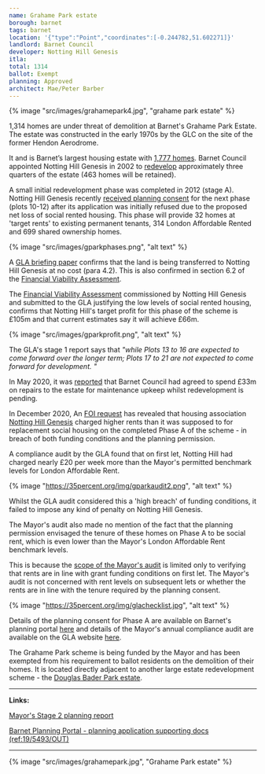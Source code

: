 ```yaml
---
name: Grahame Park estate
borough: barnet
tags: barnet
location: '{"type":"Point","coordinates":[-0.244782,51.602271]}'
landlord: Barnet Council
developer: Notting Hill Genesis
itla:
total: 1314
ballot: Exempt
planning: Approved
architect: Mae/Peter Barber
---
```

{% image "src/images/grahamepark4.jpg", "grahame park estate" %}

1,314 homes are under threat of demolition at Barnet's Grahame Park Estate. The estate was constructed in the early 1970s by the GLC on the site of the former Hendon Aerodrome.

It and is Barnet’s largest housing estate with [1,777 homes](https://www.barnet.gov.uk/planning-and-building/planning-policies/local-plan/grahame-park-july-2016). Barnet Council appointed Notting Hill Genesis in 2002 to [redevelop](https://www.barnet.gov.uk/grahame-park) approximately three quarters of the estate (463 homes will be retained).

A small initial redevelopment phase was completed in 2012 (stage A). Notting Hill Genesis recently [received planning consent](https://www.insidehousing.co.uk/news/news/sadiq-khan-approves-housing-associations-2000-home-estate-regeneration-plan-66346) for the next phase (plots 10-12) after its application was initially refused due to the proposed net loss of social rented housing. This phase will provide 32 homes at 'target rents' to existing permanent tenants, 314 London Affordable Rented and 699 shared ownership homes.

{% image "src/images/gparkphases.png",  "alt text" %}

A [GLA briefing paper](https://www.london.gov.uk/sites/default/files/gla_grahame_park_estate_fva_comments_march_2020_redacted.pdf) confirms that the land is being transferred to Notting Hill Genesis at no cost (para 4.2). This is also confirmed in section 6.2 of the [Financial Viability Assessment](https://www.london.gov.uk/sites/default/files/gp_stage_b_financial_viability_assessment_report_v4.0.pdf). 

The [Financial Viability Assessment](https://www.london.gov.uk/sites/default/files/gp_stage_b_financial_viability_assessment_report_v4.0.pdf) commissioned by Notting Hill Genesis and submitted to the GLA justifying the low levels of social rented housing, confirms that Notting Hill's target profit for this phase of the scheme is £105m and that current estimates say it will achieve £66m.

{% image "src/images/gparkprofit.png",  "alt text" %}

The GLA's stage 1 report says that _"while Plots 13 to 16 are expected to come forward over the longer term; Plots 17 to 21 are not expected to come forward for development. "_

In May 2020, it was [reported](https://www.insidehousing.co.uk/news/news/sadiq-khan-approves-housing-associations-2000-home-estate-regeneration-plan-66346) that Barnet Council had agreed to spend £33m on repairs to the estate for maintenance upkeep whilst redevelopment is pending.

In December 2020, An [FOI request](https://www.whatdotheyknow.com/request/affordable_housing_funding_annua) has revealed that housing association [Notting Hill Genesis](https://www.nhg.org.uk) charged higher rents than it was supposed to for replacement social housing on the completed Phase A of the scheme - in breach of both funding conditions and the planning permission.

A compliance audit by the GLA found that on first let, Notting Hill had charged nearly £20 per week more than the Mayor's permitted benchmark levels for London Affordable Rent.

{% image "https://35percent.org/img/gparkaudit2.png", "alt text" %}

Whilst the GLA audit considered this a 'high breach' of funding conditions, it failed to impose any kind of penalty on Notting Hill Genesis.

The Mayor's audit also made no mention of the fact that the planning permission envisaged the tenure of these homes on Phase A to be social rent, which is even lower than the Mayor's London Affordable Rent benchmark levels.

This is because the [scope of the Mayor's audit](https://www.london.gov.uk/file/46480) is limited only to verifying that rents are in line with grant funding conditions on first let. The Mayor's audit is not concerned with rent levels on subsequent lets or whether the rents are in line with the tenure required by the planning consent.

{% image "https://35percent.org/img/glachecklist.jpg", "alt text" %}

Details of the planning consent for Phase A are available on Barnet's planning portal [here](https://publicaccess.barnet.gov.uk/online-applications/applicationDetails.do?activeTab=documents&keyVal=NEVAH5JIFWV00) and details of the Mayor's annual compliance audit are available on the GLA website [here](https://www.london.gov.uk/sites/default/files/11_gla_cfg_section_9._compliance_audit_-_august_2020.pdf).

The Grahame Park scheme is being funded by the Mayor and has been exempted from his requirement to ballot residents on the demolition of their homes. It is located directly adjacent to another large estate redevelopment scheme - the [Douglas Bader Park estate](https://estatewatch.london/estates/barnet/douglasbaderpark/).

---

__Links:__

[Mayor's Stage 2 planning report](https://gla.force.com/pr/s/planning-application/a0i4J0000003Tu8QAE/20200543hs2?tabset-c2f3b=2)

[Barnet Planning Portal - planning application supporting docs (ref:19/5493/OUT)](https://publicaccess.barnet.gov.uk/online-applications/applicationDetails.do?activeTab=documents&keyVal=PZ5MNBJI0I700)

---

{% image "src/images/grahamepark.jpg", "Grahame Park estate" %}
